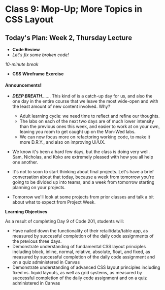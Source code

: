 # Class 9: Mop-Up; More Topics in CSS Layout

<a id="top"></a>
## Today's Plan: Week 2, Thursday Lecture

- **Code Review**
- *Let's fix some broken code!*

*10-minute break*

- **CSS Wireframe Exercise**


#### Announcements!

- ***DEEP BREATH***....... This kind of is a catch-up day for us, and also the one day in the entire course that we leave the most wide-open and with the least amount of new content involved. Why?
    - Adult learning cycle: we need time to reflect and refine our thoughts.
    - The labs on each of the next two days are of much lower intensity than the previous ones this week, and easier to work at on your own, leaving you room to get caught up on the Mon-Wed labs.
    - We can now focus more on refactoring working code, to make it more D.R.Y., and also on improving UI/UX.

- We know it's been a hard few days, but the class is doing very well. Sam, Nicholas, and Koko are extremely pleased with how you all help one another.
- It's not to soon to start thinking about final projects. Let's have a brief conversation about that today, because a week from tomorrow you're going to be divided up into teams, and  a week from tomorrow starting planning on your projects.
- Tomorrow we'll look at some projects from prior classes and talk a bit about what to expect from Project Week.


**Learning Objectives**

As a result of completing Day 9 of Code 201, students will:

- Have nailed down the functionality of their retail/data/table app, as measured by successful completion of the daily code assignments of the previous three days.
- Demonstrate understanding of fundamental CSS layout principles including block, inline, normal, relative, absolute, float, and fixed, as measured by successful completion of the daily code assignment and on a quiz administered in Canvas
- Demonstrate understanding of advanced CSS layout principles including fixed vs. liquid layouts, as well as grid systems, as measured by successful completion of the daily code assignment and on a quiz administered in Canvas
